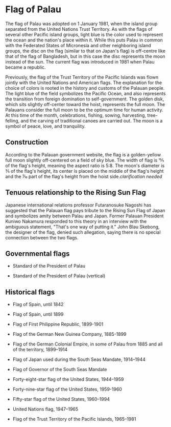 # Flag of Palau

The flag of Palau was adopted on 1 January 1981, when the island group separated from the United Nations Trust Territory. As with the flags of several other Pacific island groups, light blue is the color used to represent the ocean and the nation's place within it. While this puts Palau in common with the Federated States of Micronesia and other neighboring island groups, the disc on the flag (similar to that on Japan's flag) is off-centre like that of the flag of Bangladesh, but in this case the disc represents the moon instead of the sun. The current flag was introduced in 1981 when Palau became a republic.

Previously, the flag of the Trust Territory of the Pacific Islands was flown jointly with the United Nations and American flags. The explanation for the choice of colors is rooted in the history and customs of the Palauan people. The light blue of the field symbolizes the Pacific Ocean, and also represents the transition from foreign domination to self-government. The golden disk, which sits slightly off-center toward the hoist, represents the full moon. The Palauans consider the full moon to be the optimum time for human activity. At this time of the month, celebrations, fishing, sowing, harvesting, tree-felling, and the carving of traditional canoes are carried out. The moon is a symbol of peace, love, and tranquility.

## Construction

According to the Palauan government website, the flag is a golden-yellow full moon slightly off-centered on a field of sky blue. The width of flag is 13⁄5 of the flag's height, meaning the aspect ratio is 5:8. The moon's diameter is 3⁄5 of the flag's height, its center is placed on the middle of the flag's height and the 7⁄10 part of the flag's height from the hoist side.*clarification needed*

## Tenuous relationship to the Rising Sun Flag

Japanese international relations professor Futaranosuke Nagoshi has suggested that the Palauan flag pays tribute to the Rising Sun Flag of Japan and symbolizes amity between Palau and Japan. Former Palauan President Kuniwo Nakamura responded to this theory in an interview with the ambiguous statement, "That's one way of putting it." John Blau Skebong, the designer of the flag, denied such allegation, saying there is no special connection between the two flags.

## Governmental flags

- Standard of the President of Palau

- Standard of the President of Palau (vertical)

## Historical flags

-  Flag of Spain, until 1842

-  Flag of Spain, until 1899

-  Flag of First Philippine Republic, 1899-1901

-  Flag of the German New Guinea Company, 1885-1899

-  Flag of the German Colonial Empire, in some of Palau from 1885 and all of the territory, 1899–1914

-  Flag of Japan used during the South Seas Mandate, 1914–1944

-  Flag of Governor of the South Seas Mandate

-  Forty-eight-star flag of the United States, 1944–1959

-  Forty-nine-star flag of the United States, 1959-1960

-  Fifty-star flag of the United States, 1960–1994

-  United Nations flag, 1947–1965

-  Flag of the Trust Territory of the Pacific Islands, 1965–1981
